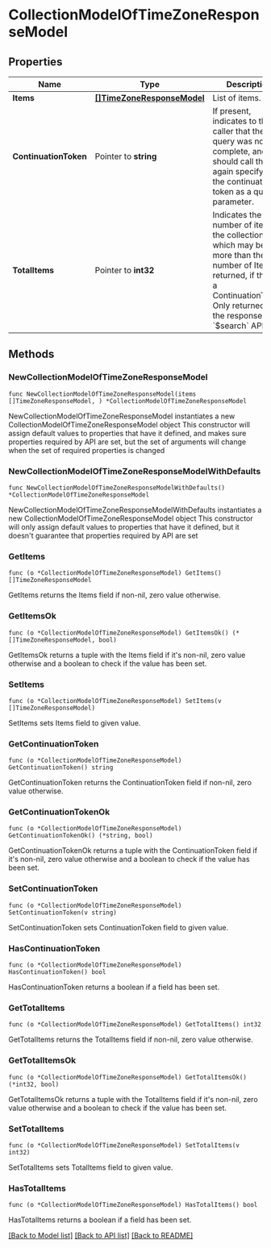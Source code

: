 # CollectionModelOfTimeZoneResponseModel

## Properties

Name | Type | Description | Notes
------------ | ------------- | ------------- | -------------
**Items** | [**[]TimeZoneResponseModel**](TimeZoneResponseModel.md) | List of items. | 
**ContinuationToken** | Pointer to **string** | If present, indicates to the caller that the query was not complete, and they should call the API again specifying the continuation token as a query parameter. | [optional] 
**TotalItems** | Pointer to **int32** | Indicates the total number of items in the collection, which may be more than the number of Items returned, if there is a ContinuationToken.  Only returned in the response to &#x60;$search&#x60; APIs. | [optional] 

## Methods

### NewCollectionModelOfTimeZoneResponseModel

`func NewCollectionModelOfTimeZoneResponseModel(items []TimeZoneResponseModel, ) *CollectionModelOfTimeZoneResponseModel`

NewCollectionModelOfTimeZoneResponseModel instantiates a new CollectionModelOfTimeZoneResponseModel object
This constructor will assign default values to properties that have it defined,
and makes sure properties required by API are set, but the set of arguments
will change when the set of required properties is changed

### NewCollectionModelOfTimeZoneResponseModelWithDefaults

`func NewCollectionModelOfTimeZoneResponseModelWithDefaults() *CollectionModelOfTimeZoneResponseModel`

NewCollectionModelOfTimeZoneResponseModelWithDefaults instantiates a new CollectionModelOfTimeZoneResponseModel object
This constructor will only assign default values to properties that have it defined,
but it doesn't guarantee that properties required by API are set

### GetItems

`func (o *CollectionModelOfTimeZoneResponseModel) GetItems() []TimeZoneResponseModel`

GetItems returns the Items field if non-nil, zero value otherwise.

### GetItemsOk

`func (o *CollectionModelOfTimeZoneResponseModel) GetItemsOk() (*[]TimeZoneResponseModel, bool)`

GetItemsOk returns a tuple with the Items field if it's non-nil, zero value otherwise
and a boolean to check if the value has been set.

### SetItems

`func (o *CollectionModelOfTimeZoneResponseModel) SetItems(v []TimeZoneResponseModel)`

SetItems sets Items field to given value.


### GetContinuationToken

`func (o *CollectionModelOfTimeZoneResponseModel) GetContinuationToken() string`

GetContinuationToken returns the ContinuationToken field if non-nil, zero value otherwise.

### GetContinuationTokenOk

`func (o *CollectionModelOfTimeZoneResponseModel) GetContinuationTokenOk() (*string, bool)`

GetContinuationTokenOk returns a tuple with the ContinuationToken field if it's non-nil, zero value otherwise
and a boolean to check if the value has been set.

### SetContinuationToken

`func (o *CollectionModelOfTimeZoneResponseModel) SetContinuationToken(v string)`

SetContinuationToken sets ContinuationToken field to given value.

### HasContinuationToken

`func (o *CollectionModelOfTimeZoneResponseModel) HasContinuationToken() bool`

HasContinuationToken returns a boolean if a field has been set.

### GetTotalItems

`func (o *CollectionModelOfTimeZoneResponseModel) GetTotalItems() int32`

GetTotalItems returns the TotalItems field if non-nil, zero value otherwise.

### GetTotalItemsOk

`func (o *CollectionModelOfTimeZoneResponseModel) GetTotalItemsOk() (*int32, bool)`

GetTotalItemsOk returns a tuple with the TotalItems field if it's non-nil, zero value otherwise
and a boolean to check if the value has been set.

### SetTotalItems

`func (o *CollectionModelOfTimeZoneResponseModel) SetTotalItems(v int32)`

SetTotalItems sets TotalItems field to given value.

### HasTotalItems

`func (o *CollectionModelOfTimeZoneResponseModel) HasTotalItems() bool`

HasTotalItems returns a boolean if a field has been set.


[[Back to Model list]](../README.md#documentation-for-models) [[Back to API list]](../README.md#documentation-for-api-endpoints) [[Back to README]](../README.md)



